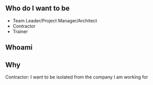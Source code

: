 ## Who do I want to be
- Team Leader/Project Manager/Architect
- Contractor
- Trainer

## Whoami

## Why

Contractor: I want to be isolated from the company I am working for 